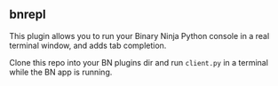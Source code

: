 bnrepl
----

This plugin allows you to run your Binary Ninja Python console in a real terminal window, and adds tab completion.

Clone this repo into your BN plugins dir and run `client.py` in a terminal while the BN app is running.
